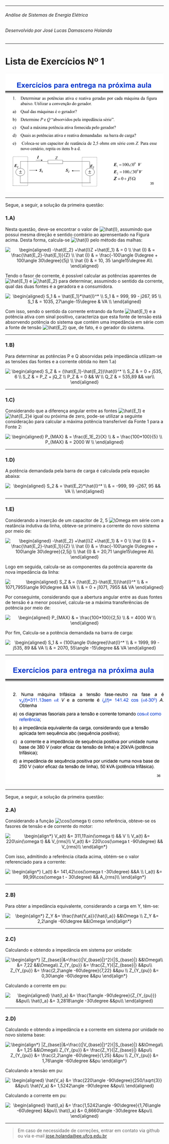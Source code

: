 
----
###### Análise de Sistemas de Energia Elétrica
###### Desenvolvido por José Lucas Damasceno Holanda  
----
<h1>Lista de Exercícios Nº 1</h1>



![Questão 01](Fig01.PNG "Questão 01")

----

Segue, a seguir, a solução da primeira questão: 


<h3>1.A)</h3>

Nesta questão, deve-se encontrar o valor de <img src="https://latex.codecogs.com/svg.latex?\hat{I}" title="\hat{I}" />, assumindo que possui mesma direção e sentido contrário ao aprensentado na Figura acima. Desta forma, calcula-se <img src="https://latex.codecogs.com/svg.latex?\hat{I}" title="\hat{I}" /> pelo método das malhas: 

<p align="center">
    <img src="https://latex.codecogs.com/svg.latex?\begin{aligned}&space;-\hat{E_2}&space;&plus;\hat{I}Z&space;&plus;\hat{E_1}&space;&&space;=&space;0&space;\\&space;\hat&space;{I}&space;&&space;=&space;\frac{\hat{E_2}-\hat{E_1}}{Z}&space;\\&space;\hat&space;{I}&space;&&space;=&space;\frac{-100\angle&space;0\degree&space;&plus;&space;100\angle&space;30\degree}{5j}&space;\\&space;\hat&space;{I}&space;&&space;=&space;10,&space;35&space;\angle15\degree&space;A\\&space;\end{aligned}" title="\begin{aligned} -\hat{E_2} +\hat{I}Z +\hat{E_1} & = 0 \\ \hat {I} & = \frac{\hat{E_2}-\hat{E_1}}{Z} \\ \hat {I} & = \frac{-100\angle 0\degree + 100\angle 30\degree}{5j} \\ \hat {I} & = 10, 35 \angle15\degree A\\ \end{aligned}" />
</p>


Tendo o fasor de corrente, é possível calcular as potências aparentes de <img src="https://latex.codecogs.com/svg.latex?\hat{E_1}" title="\hat{E_1}" /> e <img src="https://latex.codecogs.com/svg.latex?\hat{E_2}" title="\hat{E_2}" /> para determinar, assumindo o sentido da corrente, qual das duas fontes é a geradora e a consumidora.

<p align="center">
    <img src="https://latex.codecogs.com/svg.latex?\begin{aligned}&space;S_1&space;&&space;=&space;\hat{E_1}*\hat{I}^*&space;\\&space;S_1&space;&&space;=&space;999,&space;99&space;-&space;j267,&space;95&space;\\&space;S_1&space;&&space;=&space;1035,&space;27\angle-15\degree&space;&&space;VA&space;\\&space;\end{aligned}" title="\begin{aligned} S_1 & = \hat{E_1}*\hat{I}^* \\ S_1 & = 999, 99 - j267, 95 \\ S_1 & = 1035, 27\angle-15\degree & VA \\ \end{aligned}" />
</p>


Com isso, sendo o sentido da corrente entrando da fonte <img src="https://latex.codecogs.com/svg.latex?\hat{E_1}" title="\hat{E_1}" /> e a potência ativa com sinal positivo, caracteriza que esta fonte de tensão está absorvendo potência do sistema que contém uma impedância em série com a fonte de tensão <img src="https://latex.codecogs.com/svg.latex?\hat{E_2}" title="\hat{E_2}" /> que, de fato, é o gerador do sistema.

----
<h3>1.B)</h3>

Para determinar as potências P e Q absorvidas pela impedância utilizam-se as tensões das fontes e a corrente obtida no item 1.a)


<p align="center">
    <img src="https://latex.codecogs.com/svg.latex?\begin{aligned}&space;S_Z&space;&&space;=&space;(\hat{E_1}-\hat{E_2})\hat{I}^*&space;\\&space;S_Z&space;&&space;=&space;0&space;&plus;&space;j535,&space;6&space;\\&space;S_Z&space;&&space;=&space;P_Z&space;&plus;&space;jQ_Z&space;\\&space;P_Z&space;&&space;=&space;0&space;&&&space;W&space;\\&space;Q_Z&space;&&space;=&space;535,89&space;&&&space;var\\&space;\end{aligned}" title="\begin{aligned} S_Z & = (\hat{E_1}-\hat{E_2})\hat{I}^* \\ S_Z & = 0 + j535, 6 \\ S_Z & = P_Z + jQ_Z \\ P_Z & = 0 && W \\ Q_Z & = 535,89 && var\\ \end{aligned}" />
</p>


----
<h3>1.C)</h3>

Considerando que a diferença angular entre as fontes <img src="https://latex.codecogs.com/svg.latex?\hat{E_1}" title="\hat{E_1}" /> e <img src="https://latex.codecogs.com/svg.latex?\hat{E_2}" title="\hat{E_2}" />é igual ou próxima de zero, pode-se utilizar a seguinte consideração para calcular a máxima potência transferível da Fonte 1 para a Fonte 2: 

<p align="center">
    <img src="https://latex.codecogs.com/svg.latex?\begin{aligned}&space;P_{MAX}&space;&&space;=&space;\frac{E_1E_2}{X}&space;\\&space;&&space;=&space;\frac{100*100}{5}&space;\\&space;P_{MAX}&space;&&space;=&space;2000&space;W&space;\\&space;\end{aligned}" title="\begin{aligned} P_{MAX} & = \frac{E_1E_2}{X} \\ & = \frac{100*100}{5} \\ P_{MAX} & = 2000 W \\ \end{aligned}" />
</p>

----
<h3>1.D)</h3>

A potência demandada pela barra de carga é calculada pela equação abaixa: 

<p align="center">
    <img src="https://latex.codecogs.com/svg.latex?\begin{aligned}&space;S_2&space;&&space;=&space;\hat{E_2}*\hat{I}^*&space;\\&space;&&space;=&space;-999,&space;99&space;-j267,&space;95&space;&&&space;VA&space;\\&space;\end{aligned}" title="\begin{aligned} S_2 & = \hat{E_2}*\hat{I}^* \\ & = -999, 99 -j267, 95 && VA \\ \end{aligned}" />
</p>

----
<h3>1.E)</h3>

Considerando a inserção de um capacitor de 2, 5 <img src="https://latex.codecogs.com/svg.latex?\Omega " title="\Omega "/> em série com a reatância indutiva da linha, obteve-se primeiro a corrente do novo sistema por meio de: 

<p align="center">
    <img src="https://latex.codecogs.com/svg.latex?\begin{aligned}&space;-\hat{E_2}&space;&plus;\hat{I}Z&space;&plus;\hat{E_1}&space;&&space;=&space;0&space;\\&space;\hat&space;{I}&space;&&space;=&space;\frac{\hat{E_2}-\hat{E_1}}{Z}&space;\\&space;\hat&space;{I}&space;&&space;=&space;\frac{-100\angle&space;0\degree&space;&plus;&space;100\angle&space;30\degree}{2,5j}&space;\\&space;\hat&space;{I}&space;&&space;=&space;20,71&space;\angle15\degree&space;A\\&space;\end{aligned}" title="\begin{aligned} -\hat{E_2} +\hat{I}Z +\hat{E_1} & = 0 \\ \hat {I} & = \frac{\hat{E_2}-\hat{E_1}}{Z} \\ \hat {I} & = \frac{-100\angle 0\degree + 100\angle 30\degree}{2,5j} \\ \hat {I} & = 20,71 \angle15\degree A\\ \end{aligned}" />
</p>


Logo em seguida, calcula-se as componentes da potência aparente da nova impedância da linha: 

<p align="center">
    <img src="https://latex.codecogs.com/svg.latex?\begin{aligned}&space;S_Z&space;&&space;=&space;(\hat{E_2}-\hat{E_1})\hat{I}^*&space;\\&space;&&space;=&space;1071,7955\angle&space;90\degree&space;&&&space;VA&space;\\&space;&&space;=&space;0&space;&plus;&space;j1071,&space;7955&space;&&&space;VA&space;\end{aligned}" title="\begin{aligned} S_Z & = (\hat{E_2}-\hat{E_1})\hat{I}^* \\ & = 1071,7955\angle 90\degree && VA \\ & = 0 + j1071, 7955 && VA \end{aligned}" />
</p>


Por conseguinte, considerando que a abertura angular entre as duas fontes de tensão é a menor possível, calcula-se a máxima transferências de potência por meio de: 

<p align="center">
    <img src="https://latex.codecogs.com/svg.latex?\begin{aligned}&space;P_{MAX}&space;&&space;=&space;\frac{100*100}{2,5}&space;\\&space;&&space;=&space;4000&space;W&space;\\&space;\end{aligned}" title="\begin{aligned} P_{MAX} & = \frac{100*100}{2,5} \\ & = 4000 W \\ \end{aligned}" />
</p>


Por fim, Calcula-se a potência demandada na barra de carga: 

<p align="center">
    <img src="https://latex.codecogs.com/svg.latex?\begin{aligned}&space;S_1&space;&&space;=&space;(100\angle&space;0\degree)\hat{I}^*&space;\\&space;&&space;=&space;1999,&space;99&space;-&space;j535,&space;89&space;&&&space;VA&space;\\&space;&&space;=&space;2070,&space;55\angle&space;-15\degree&space;&&&space;VA&space;\end{aligned}" title="\begin{aligned} S_1 & = (100\angle 0\degree)\hat{I}^* \\ & = 1999, 99 - j535, 89 && VA \\ & = 2070, 55\angle -15\degree && VA \end{aligned}" />
</p>

----

![Questão 02](Fig02.PNG "Questão 02")

----

Segue, a seguir, a solução da primeira questão: 



<h3>2.A)</h3>

Considerando a função <img src="https://latex.codecogs.com/svg.latex?\cos(\omega&space;t)" title="\cos(\omega t)" /> como referência, obteve-se os fasores de tensão e de corrente do motor:

<p align="center">
    <img src="https://latex.codecogs.com/svg.latex?\begin{align*}&space;V_a(t)&space;&=&space;311,11\sin(\omega&space;t)&space;&&&space;V&space;\\&space;V_a(t)&space;&=&space;220\sin(\omega&space;t)&space;&&&space;V_{rms}\\&space;V_a(t)&space;&=&space;220\cos(\omega&space;t&space;-90\degree)&space;&&&space;V_{rms}\\&space;\end{align*}" title="\begin{align*} V_a(t) &= 311,11\sin(\omega t) && V \\ V_a(t) &= 220\sin(\omega t) && V_{rms}\\ V_a(t) &= 220\cos(\omega t -90\degree) && V_{rms}\\ \end{align*}" />
</p>


Com isso, admitindo a referência citada acima, obtém-se o valor referenciado para a corrente:

<p align="center">
    <img src="https://latex.codecogs.com/svg.latex?\begin{align*}&space;I_a(t)&space;&=&space;141,42\cos(\omega&space;t&space;-30\degree)&space;&&A&space;\\&space;I_a(t)&space;&=&space;99,99\cos(\omega&space;t&space;-&space;30\degree)&space;&&&space;A_{rms}\\&space;\end{align*}" title="\begin{align*} I_a(t) &= 141,42\cos(\omega t -30\degree) &&A \\ I_a(t) &= 99,99\cos(\omega t - 30\degree) && A_{rms}\\ \end{align*}" />
</p>


----
<h3>2.B)</h3>

Para obter a impedância equivalente, considerando a carga em Y, têm-se:

<p align="center">
    <img src="https://latex.codecogs.com/svg.latex?\begin{align*}&space;Z_Y&space;&=&space;\frac{\hat{V_a}}{\hat{I_a}}&space;&&\Omega&space;\\&space;Z_Y&space;&=&space;2,2\angle&space;-60\degree&space;&&\Omega&space;\end{align*}" title="\begin{align*} Z_Y &= \frac{\hat{V_a}}{\hat{I_a}} &&\Omega \\ Z_Y &= 2,2\angle -60\degree &&\Omega \end{align*}" />
</p>


----
<h3>2.C)</h3>

Calculando e obtendo a impedância em sistema por unidade:

<p align="center">
    <img src="https://latex.codecogs.com/svg.latex?\begin{align*}&space;|Z_{base}|&=\frac{{|V_{base}|}^2}{|S_{base}|}&space;&&\Omega\\&space;&=&space;7,22&space;&&\Omega\\&space;Z_{Y_{pu}}&space;&=&space;\frac{Z_Y}{|Z_{base}|}&space;&&pu\\&space;Z_{Y_{pu}}&space;&=&space;\frac{2,2\angle&space;-60\degree}{7,22}&space;&&pu&space;\\&space;Z_{Y_{pu}}&space;&=&space;0,30\angle&space;-60\degree&space;&&pu&space;\end{align*}" title="\begin{align*} |Z_{base}|&=\frac{{|V_{base}|}^2}{|S_{base}|} &&\Omega\\ &= 7,22 &&\Omega\\ Z_{Y_{pu}} &= \frac{Z_Y}{|Z_{base}|} &&pu\\ Z_{Y_{pu}} &= \frac{2,2\angle -60\degree}{7,22} &&pu \\ Z_{Y_{pu}} &= 0,30\angle -60\degree &&pu \end{align*}" />
</p>


Calculando a corrente em pu:
<p align="center">
    <img src="https://latex.codecogs.com/svg.latex?\begin{aligned}&space;\hat{I_a}&space;&=&space;\frac{1\angle&space;-90\degree}{Z_{Y_{pu}}}&space;&&pu\\&space;\hat{I_a}&space;&=&space;3,2818\angle&space;-30\degree&space;&&pu\\&space;\end{aligned}" title="\begin{aligned} \hat{I_a} &= \frac{1\angle -90\degree}{Z_{Y_{pu}}} &&pu\\ \hat{I_a} &= 3,2818\angle -30\degree &&pu\\ \end{aligned}" />
</p>

----
<h3>2.D)</h3>

Calculando e obtendo a impedância e a corrente em sistema por unidade no novo sistema base:

<p align="center">
    <img src="https://latex.codecogs.com/svg.latex?\begin{align*}&space;|Z_{base}|&=\frac{{|V_{base}|}^2}{|S_{base}|}&space;&&\Omega\\&space;&=&space;1,25&space;&&\Omega\\&space;Z_{Y_{pu}}&space;&=&space;\frac{Z_Y}{|Z_{base}|}&space;&&pu\\&space;Z_{Y_{pu}}&space;&=&space;\frac{2,2\angle&space;-60\degree}{1,25}&space;&&pu&space;\\&space;Z_{Y_{pu}}&space;&=&space;1,76\angle&space;-60\degree&space;&&pu&space;\end{align*}" title="\begin{align*} |Z_{base}|&=\frac{{|V_{base}|}^2}{|S_{base}|} &&\Omega\\ &= 1,25 &&\Omega\\ Z_{Y_{pu}} &= \frac{Z_Y}{|Z_{base}|} &&pu\\ Z_{Y_{pu}} &= \frac{2,2\angle -60\degree}{1,25} &&pu \\ Z_{Y_{pu}} &= 1,76\angle -60\degree &&pu \end{align*}" />
</p>


Calculando a tensão em pu:
<p align="center">
    <img src="https://latex.codecogs.com/svg.latex?\begin{aligned}&space;\hat{V_a}&space;&=&space;\frac{220\angle&space;-90\degree}{250/\sqrt{3}}&space;&&pu\\&space;\hat{V_a}&space;&=&space;1,5242\angle&space;-90\degree&space;&&pu\\&space;\end{aligned}" title="\begin{aligned} \hat{V_a} &= \frac{220\angle -90\degree}{250/\sqrt{3}} &&pu\\ \hat{V_a} &= 1,5242\angle -90\degree &&pu\\ \end{aligned}" />
</p>

Calculando a corrente em pu:
<p align="center">
    <img src="https://latex.codecogs.com/svg.latex?\begin{aligned}&space;\hat{I_a}&space;&=&space;\frac{1,5242\angle&space;-90\degree}{1,76\angle&space;-60\degree}&space;&&pu\\&space;\hat{I_a}&space;&=&space;0,8660\angle&space;-30\degree&space;&&pu\\&space;\end{aligned}" title="\begin{aligned} \hat{I_a} &= \frac{1,5242\angle -90\degree}{1,76\angle -60\degree} &&pu\\ \hat{I_a} &= 0,8660\angle -30\degree &&pu\\ \end{aligned}" />
</p>

----

>Em caso de necessidade de correções, entrar em contato via github ou via e-mail jose.holanda@ee.ufcg.edu.br
